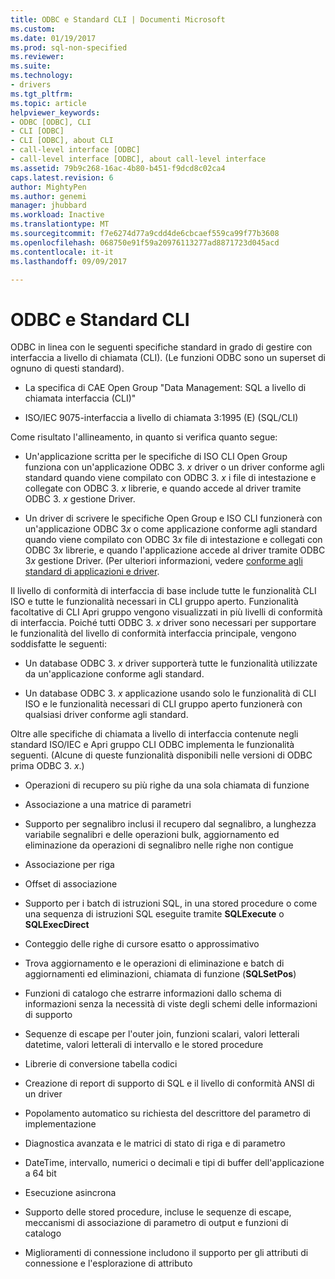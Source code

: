 ```yaml
---
title: ODBC e Standard CLI | Documenti Microsoft
ms.custom: 
ms.date: 01/19/2017
ms.prod: sql-non-specified
ms.reviewer: 
ms.suite: 
ms.technology:
- drivers
ms.tgt_pltfrm: 
ms.topic: article
helpviewer_keywords:
- ODBC [ODBC], CLI
- CLI [ODBC]
- CLI [ODBC], about CLI
- call-level interface [ODBC]
- call-level interface [ODBC], about call-level interface
ms.assetid: 79b9c268-16ac-4b80-b451-f9dcd8c02ca4
caps.latest.revision: 6
author: MightyPen
ms.author: genemi
manager: jhubbard
ms.workload: Inactive
ms.translationtype: MT
ms.sourcegitcommit: f7e6274d77a9cdd4de6cbcaef559ca99f77b3608
ms.openlocfilehash: 068750e91f59a20976113277ad8871723d045acd
ms.contentlocale: it-it
ms.lasthandoff: 09/09/2017

---
```

# <a name="odbc-and-the-standard-cli"></a>ODBC e Standard CLI
ODBC in linea con le seguenti specifiche standard in grado di gestire con interfaccia a livello di chiamata (CLI). (Le funzioni ODBC sono un superset di ognuno di questi standard).  
  
-   La specifica di CAE Open Group "Data Management: SQL a livello di chiamata interfaccia (CLI)"  
  
-   ISO/IEC 9075-interfaccia a livello di chiamata 3:1995 (E) (SQL/CLI)  
  
 Come risultato l'allineamento, in quanto si verifica quanto segue:  
  
-   Un'applicazione scritta per le specifiche di ISO CLI Open Group funziona con un'applicazione ODBC 3. *x* driver o un driver conforme agli standard quando viene compilato con ODBC 3. *x* i file di intestazione e collegate con ODBC 3. *x* librerie, e quando accede al driver tramite ODBC 3. *x* gestione Driver.  
  
-   Un driver di scrivere le specifiche Open Group e ISO CLI funzionerà con un'applicazione ODBC 3*x* o come applicazione conforme agli standard quando viene compilato con ODBC 3*x* file di intestazione e collegati con ODBC 3*x* librerie, e quando l'applicazione accede al driver tramite ODBC 3*x* gestione Driver. (Per ulteriori informazioni, vedere [conforme agli standard di applicazioni e driver](../../odbc/reference/develop-app/standards-compliant-applications-and-drivers.md).  
  
 Il livello di conformità di interfaccia di base include tutte le funzionalità CLI ISO e tutte le funzionalità necessari in CLI gruppo aperto. Funzionalità facoltative di CLI Apri gruppo vengono visualizzati in più livelli di conformità di interfaccia. Poiché tutti ODBC 3. *x* driver sono necessari per supportare le funzionalità del livello di conformità interfaccia principale, vengono soddisfatte le seguenti:  
  
-   Un database ODBC 3. *x* driver supporterà tutte le funzionalità utilizzate da un'applicazione conforme agli standard.  
  
-   Un database ODBC 3. *x* applicazione usando solo le funzionalità di CLI ISO e le funzionalità necessari di CLI gruppo aperto funzionerà con qualsiasi driver conforme agli standard.  
  
 Oltre alle specifiche di chiamata a livello di interfaccia contenute negli standard ISO/IEC e Apri gruppo CLI ODBC implementa le funzionalità seguenti. (Alcune di queste funzionalità disponibili nelle versioni di ODBC prima ODBC 3. *x*.)  
  
-   Operazioni di recupero su più righe da una sola chiamata di funzione  
  
-   Associazione a una matrice di parametri  
  
-   Supporto per segnalibro inclusi il recupero dal segnalibro, a lunghezza variabile segnalibri e delle operazioni bulk, aggiornamento ed eliminazione da operazioni di segnalibro nelle righe non contigue  
  
-   Associazione per riga  
  
-   Offset di associazione  
  
-   Supporto per i batch di istruzioni SQL, in una stored procedure o come una sequenza di istruzioni SQL eseguite tramite **SQLExecute** o **SQLExecDirect**  
  
-   Conteggio delle righe di cursore esatto o approssimativo  
  
-   Trova aggiornamento e le operazioni di eliminazione e batch di aggiornamenti ed eliminazioni, chiamata di funzione (**SQLSetPos**)  
  
-   Funzioni di catalogo che estrarre informazioni dallo schema di informazioni senza la necessità di viste degli schemi delle informazioni di supporto  
  
-   Sequenze di escape per l'outer join, funzioni scalari, valori letterali datetime, valori letterali di intervallo e le stored procedure  
  
-   Librerie di conversione tabella codici  
  
-   Creazione di report di supporto di SQL e il livello di conformità ANSI di un driver  
  
-   Popolamento automatico su richiesta del descrittore del parametro di implementazione  
  
-   Diagnostica avanzata e le matrici di stato di riga e di parametro  
  
-   DateTime, intervallo, numerici o decimali e tipi di buffer dell'applicazione a 64 bit  
  
-   Esecuzione asincrona  
  
-   Supporto delle stored procedure, incluse le sequenze di escape, meccanismi di associazione di parametro di output e funzioni di catalogo  
  
-   Miglioramenti di connessione includono il supporto per gli attributi di connessione e l'esplorazione di attributo


